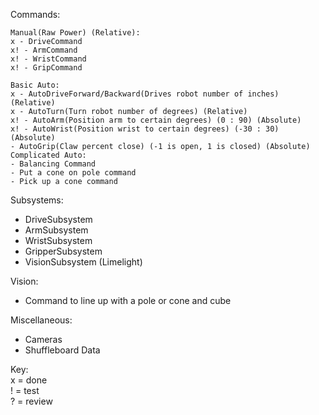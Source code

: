 Commands:

	Manual(Raw Power) (Relative):	
	x - DriveCommand 
	x! - ArmCommand
	x! - WristCommand
	x! - GripCommand
	
	Basic Auto:
	x - AutoDriveForward/Backward(Drives robot number of inches) (Relative)
	x - AutoTurn(Turn robot number of degrees) (Relative)
	x! - AutoArm(Position arm to certain degrees) (0 : 90) (Absolute)
	x! - AutoWrist(Position wrist to certain degrees) (-30 : 30) (Absolute)
	- AutoGrip(Claw percent close) (-1 is open, 1 is closed) (Absolute)
	Complicated Auto:
	- Balancing Command
	- Put a cone on pole command
	- Pick up a cone command
	
Subsystems:

- DriveSubsystem
- ArmSubsystem
- WristSubsystem
- GripperSubsystem
- VisionSubsystem (Limelight)

Vision:

- Command to line up with a pole or cone and cube

Miscellaneous:

- Cameras
- Shuffleboard Data

Key: <br>
x = done <br>
! = test <br>
? = review
